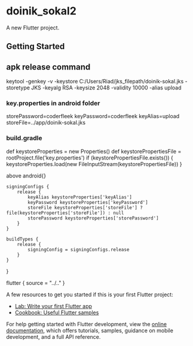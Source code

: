 # doinik_sokal2

A new Flutter project.

## Getting Started

## apk release command
<p>keytool -genkey -v -keystore C:/Users/Riad/jks_filepath/doinik-sokal.jks -storetype JKS -keyalg RSA -keysize 2048 -validity 10000 -alias upload</p>

<h3>key.properties in android folder</h3>
<ui>storePassword=coderfleek</ui>
<ui>keyPassword=coderfleek</ui>
<ui>keyAlias=upload</ui>
<ui>storeFile=../app/doinik-sokal.jks</ui>


<h3>build.gradle</h3>

def keystoreProperties = new Properties()
def keystorePropertiesFile = rootProject.file('key.properties')
if (keystorePropertiesFile.exists()) {
    keystoreProperties.load(new FileInputStream(keystorePropertiesFile))
}

<p>above android{}</p>

    signingConfigs {
        release {
            keyAlias keystoreProperties['keyAlias']
            keyPassword keystoreProperties['keyPassword']
            storeFile keystoreProperties['storeFile'] ? file(keystoreProperties['storeFile']) : null
            storePassword keystoreProperties['storePassword']
        }
    }

    buildTypes {
        release {
            signingConfig = signingConfigs.release
        }
    }
}

flutter {
    source = "../.."
}




A few resources to get you started if this is your first Flutter project:

- [Lab: Write your first Flutter app](https://docs.flutter.dev/get-started/codelab)
- [Cookbook: Useful Flutter samples](https://docs.flutter.dev/cookbook)

For help getting started with Flutter development, view the
[online documentation](https://docs.flutter.dev/), which offers tutorials,
samples, guidance on mobile development, and a full API reference.
